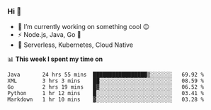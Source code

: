 ### Hi 👋

<!--
**nodejh/nodejh** is a ✨ _special_ ✨ repository because its `README.md` (this file) appears on your GitHub profile.

Here are some ideas to get you started:

- 🔭 I’m currently working on ...
- 🌱 I’m currently learning ...
- 👯 I’m looking to collaborate on ...
- 🤔 I’m looking for help with ...
- 💬 Ask me about ...
- 📫 How to reach me: ...
- 😄 Pronouns: ...
- ⚡ Fun fact: ...
-->

- 🔭 I’m currently working on something cool :wink:
- ⚡ Node.js, Java, Go :thought_balloon:
- 🤖 Serverless, Kubernetes, Cloud Native

📊 **This week I spent my time on**

<!--START_SECTION:waka-->
```text
Java       24 hrs 55 mins  █████████████████▒░░░░░░░   69.92 % 
XML        3 hrs 3 mins    ██░░░░░░░░░░░░░░░░░░░░░░░   08.59 % 
Go         2 hrs 19 mins   █▓░░░░░░░░░░░░░░░░░░░░░░░   06.52 % 
Python     1 hr 12 mins    █░░░░░░░░░░░░░░░░░░░░░░░░   03.41 % 
Markdown   1 hr 10 mins    ▓░░░░░░░░░░░░░░░░░░░░░░░░   03.28 % 
```
<!--END_SECTION:waka-->


<!--
:traffic_light: **Visitors**

![visitors](https://visitor-badge.glitch.me/badge?page_id=nodejh.nodejh)
-->
